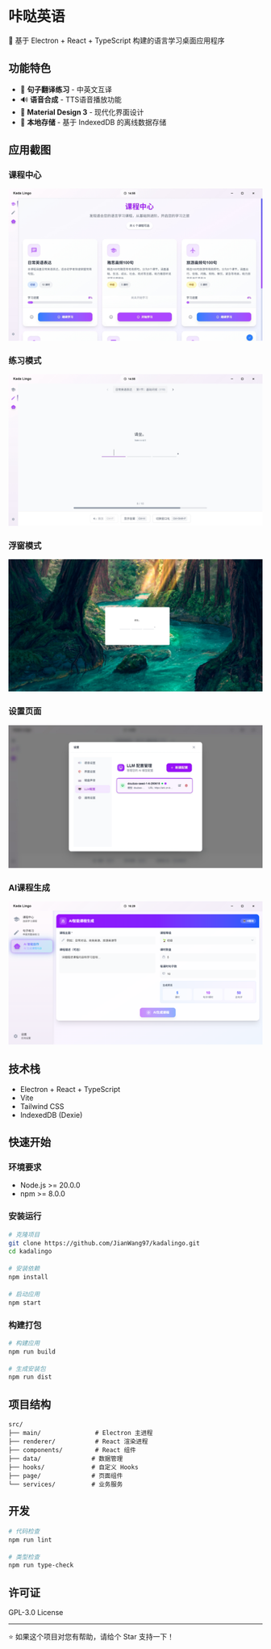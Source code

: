 # 咔哒英语

🚀 基于 Electron + React + TypeScript 构建的语言学习桌面应用程序

## 功能特色

- 📝 **句子翻译练习** - 中英文互译
- 🔊 **语音合成** - TTS语音播放功能
- 🎨 **Material Design 3** - 现代化界面设计
- 💾 **本地存储** - 基于 IndexedDB 的离线数据存储

## 应用截图

### 课程中心
![课程中心](screenshots/20250622-162426.jpg)

### 练习模式
![练习模式](screenshots/20250622-162439.jpg)

### 浮窗模式
![浮窗模式](screenshots/20250622-162442.jpg)

### 设置页面
![设置页面](screenshots/20250622-162446.jpg)


### AI课程生成
![AI课程生成](screenshots/ai-course-generation.png)

## 技术栈

- Electron + React + TypeScript
- Vite 
- Tailwind CSS
- IndexedDB (Dexie)

## 快速开始

### 环境要求
- Node.js >= 20.0.0
- npm >= 8.0.0

### 安装运行
```bash
# 克隆项目
git clone https://github.com/JianWang97/kadalingo.git
cd kadalingo

# 安装依赖
npm install

# 启动应用
npm start
```

### 构建打包
```bash
# 构建应用
npm run build

# 生成安装包
npm run dist
```

## 项目结构

```
src/
├── main/               # Electron 主进程
├── renderer/           # React 渲染进程
├── components/         # React 组件
├── data/              # 数据管理
├── hooks/             # 自定义 Hooks
├── page/              # 页面组件
└── services/          # 业务服务
```

## 开发

```bash
# 代码检查
npm run lint

# 类型检查
npm run type-check
```

## 许可证

GPL-3.0 License

---

⭐ 如果这个项目对您有帮助，请给个 Star 支持一下！
